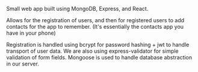 Small web app built using MongoDB, Express, and React.

Allows for the registration of users, and then for registered users to add contacts for the app to remember. 
(It's essentially the contacts app you have in your phone)
 
Registration is handled using bcrypt for password hashing + jwt to handle transport of user data. 
We are also using express-validator for simple validation of form fields. 
Mongoose is used to handle database abstraction in our server. 
